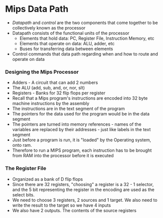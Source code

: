 # Mips Data Path
- _Datapath_ and _control_ are the two components that come together to be collectively known as the processor
- Datapath consists of the functional units of the processor
	- Elements that hold data: PC, Register File, Instruction Memory, etc
	- Elements that operate on data: ALU, adder, etc
	- Buses for transferring data between elements
- Control commands that data path regarding when and how to route and operate on data

### Designing the Mips Processor
- Adders - A circuit that can add 2 numbers
- The ALU (add, sub, and, or, nor, slt)
- Registers - Banks for 32 flip flops per register
- Recall that a Mips program's instructions are encoded into 32 byte machine instructions by the assembly
- The instructions are in the text segment of the program
- The pointers for the data used for the program would be in the data segment
- The pointers are turned into memory references - names of the variables are replaced by their addresses - just like labels in the text segment
- Just before a program is run, it is "loaded" by the Operating system, onto ram.
- Therefore to run a MIPS program, each instruction has to be brought from RAM into the processor before it is executed

### The Register File
- Organized as a bank of D flip flops
- Since there are 32 registers, "choosing" a register is a 32 - 1 selector, and the 5 bit representing the register in the encoding are used as the select bits.
- We need to choose 3 registers, 2 sources and 1 target. We also need to write the result to the target so we have 4 inputs
- We also have 2 outputs. The contents of the source registers

